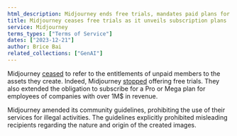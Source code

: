```yaml
---
html_description: Midjourney ends free trials, mandates paid plans for >$1M revenue companies, and updates guidelines to prohibit illegal and misleading activities.
title: Midjourney ceases free trials as it unveils subscription plans
service: Midjourney
terms_types: ["Terms of Service"]
dates: ["2023-12-21"]
author: Brice Bai
related_collections: ["GenAI"]
---
```


Midjourney [ceased](https://github.com/OpenTermsArchive/GenAI-versions/commit/e2662337073ce704cbf2dd91457dc7d89ae59e36?diff=split&w=0) to refer to the entitlements of unpaid members to the assets they create. Indeed, Midjourney [stopped](https://help.midjourney.com/en/articles/8150088-is-there-a-free-trial) offering free trials. They also extended the obligation to subscribe for a Pro or Mega plan for employees of companies with over 1M$ in revenue.

Midjourney amended its community guidelines, prohibiting the use of their services for illegal activities. The guidelines explicitly prohibited misleading recipients regarding the nature and origin of the created images.
